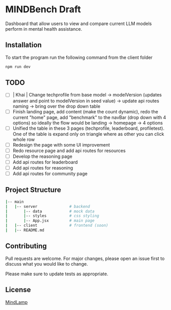 # MINDBench Draft

Dashboard that allow users to view and compare current LLM models perform in mental health assistance.

## Installation

To start the program run the following command from the client folder
```bash
npm run dev
```

## TODO
- [ ] | Khai | Change techprofile from base model -> modelVersion (updates answer and point to modelVersion in seed value) -> update api routes naming -> bring over the drop down table
- [ ] Finish landing page, add content (make the count dynamic), redo the current "home" page, add "benchmark" to the navBar (drop down with 4 options)
        so ideally the flow would be landing -> homepage -> 4 options
- [ ] Unified the table in these 3 pages (techprofile, leaderboard, profiletest). One of the table is expand only on triangle where as other you can click whole row
- [ ] Redesign the page with some UI improvement
- [ ] Redo resource page and add api routes for resources
- [ ] Develop the reasoning page
- [ ] Add api routes for leaderboard
- [ ] Add api routes for reasoning
- [ ] Add api routes for community page

## Project Structure
```bash
|-- main
|   |-- server              # backend
|       |-- data            # mock data
|       |-- styles          # css styling
|       |-- App.jsx         # main page
|   |-- client              # frontend (soon)
|   |-- README.md
```

## Contributing

Pull requests are welcome. For major changes, please open an issue first
to discuss what you would like to change.

Please make sure to update tests as appropriate.

## License

[MindLamp](https://www.digitalpsych.org/mindlamp.html)
